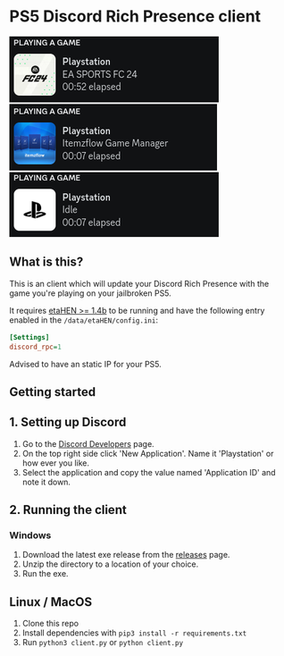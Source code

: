 # PS5 Discord Rich Presence client

![Rich Presenc example game](assets/discord_example_game.png)
![Rich Presenc example homebrew](assets/discord_example_hb.png)
![Rich Presenc example idle](assets/discord_example_idle.png)

## What is this?
This is an client which will update your Discord Rich Presence with the game you're playing on your jailbroken PS5. 

It requires [etaHEN >= 1.4b](https://github.com/LightningMods/etaHEN) to be running and have the following entry enabled in the `/data/etaHEN/config.ini`:
```ini
[Settings]
discord_rpc=1
```
Advised to have an static IP for your PS5.

## Getting started
## 1. Setting up Discord
1. Go to the [Discord Developers](https://discord.com/developers) page.
1. On the top right side click 'New Application'. Name it 'Playstation' or how ever you like.
1. Select the application and copy the value named 'Application ID' and note it down.

## 2. Running the client

### Windows
1. Download the latest exe release from the [releases](https://github.com/jeroendev-one/ps5-rpc-client/releases) page.
1. Unzip the directory to a location of your choice.
1. Run the exe.

## Linux / MacOS
1. Clone this repo
1. Install dependencies with `pip3 install -r requirements.txt`
1. Run `python3 client.py` or `python client.py`
